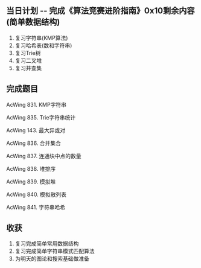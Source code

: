 
## 当日计划 -- 完成《算法竞赛进阶指南》0x10剩余内容(简单数据结构)
1. 复习字符串(KMP算法)
2. 复习哈希表(数和字符串)
3. 复习Trie树
4. 复习二叉堆
5. 复习并查集

## 完成题目
AcWing 831. KMP字符串

AcWing 835. Trie字符串统计

AcWing 143. 最大异或对

AcWing 836. 合并集合

AcWing 837. 连通块中点的数量

AcWing 838. 堆排序

AcWing 839. 模拟堆

AcWing 840. 模拟散列表

AcWing 841. 字符串哈希

## 收获
1. 复习完成简单常用数据结构
2. 复习完成简单字符串模式匹配算法
3. 为明天的图论和搜索基础做准备
